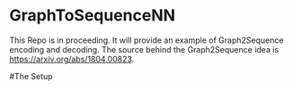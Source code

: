 # GraphToSequenceNN

This Repo is in proceeding. It will provide an example of Graph2Sequence encoding and decoding. The source behind the Graph2Sequence idea is https://arxiv.org/abs/1804.00823.

#The Setup
